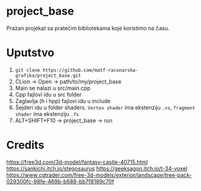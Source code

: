 # project_base
Prazan projekat sa pratećim bibliotekama koje koristimo na času. 

# Uputstvo
1. `git clone https://github.com/matf-racunarska-grafika/project_base.git`
2. CLion -> Open -> path/to/my/project_base
3. Main se nalazi u src/main.cpp
4. Cpp fajlovi idu u src folder
5. Zaglavlja (h i hpp) fajlovi idu u include
6. Šejderi idu u folder shaders. `Vertex shader` ima ekstenziju `.vs`, `fragment shader` ima ekstenziju `.fs`
7. ALT+SHIFT+F10 -> project_base -> run

# Credits
https://free3d.com/3d-model/fantasy-castle-40715.html
https://sankichi.itch.io/stegosaurus
https://geeksagon.itch.io/t-34-voxel
https://www.cgtrader.com/free-3d-models/exterior/landscape/tree-pack-029300fc-98fe-469b-b688-bb7f8189c70f
